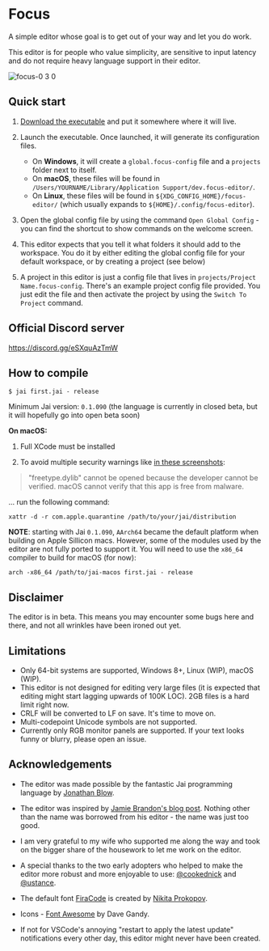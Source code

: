 # Focus

A simple editor whose goal is to get out of your way and let you do work.

This editor is for people who value simplicity, are sensitive to input latency and do not require heavy language support in their editor.

![focus-0 3 0](https://github.com/focus-editor/focus/assets/119373822/49a80c5a-f24a-469e-bbbb-88c315f9b391)


## Quick start

1. [Download the executable](https://github.com/focus-editor/focus/releases) and put it somewhere where it will live.

2. Launch the executable. Once launched, it will generate its configuration files.
    * On **Windows**, it will create a `global.focus-config` file and a `projects` folder next to itself.
    * On **macOS**, these files will be found in `/Users/YOURNAME/Library/Application Support/dev.focus-editor/`.
    * On **Linux**, these files will be found in `${XDG_CONFIG_HOME}/focus-editor/` (which usually expands to `${HOME}/.config/focus-editor`).

3. Open the global config file by using the command `Open Global Config` - you can find the shortcut to show commands on the welcome screen.

4. This editor expects that you tell it what folders it should add to the workspace. You do it by either editing the global config file for your default workspace, or by creating a project (see below)

5. A project in this editor is just a config file that lives in `projects/Project Name.focus-config`. There's an example project config file provided. You just edit the file and then activate the project by using the `Switch To Project` command.


## Official Discord server

https://discord.gg/eSXquAzTmW


## How to compile

`$ jai first.jai - release`

Minimum Jai version: `0.1.090` (the language is currently in closed beta, but it will hopefully go into open beta soon)

**On macOS:**

1. Full XCode must be installed

2. To avoid multiple security warnings like [in these screenshots](https://github.com/focus-editor/focus/issues/6#issuecomment-1531240978):
> "freetype.dylib" cannot be opened because the developer cannot be verified. macOS cannot verify that this app is free from malware.

... run the following command:

`xattr -d -r com.apple.quarantine /path/to/your/jai/distribution`

**NOTE**: starting with Jai `0.1.090`, `AArch64` became the default platform when building on Apple Sillicon macs. However, some of the modules used by the editor are not fully ported to support it. You will need to use the `x86_64` compiler to build for macOS (for now):

`arch -x86_64 /path/to/jai-macos first.jai - release`


## Disclaimer

The editor is in beta. This means you may encounter some bugs here and there, and not all wrinkles have been ironed out yet.


## Limitations

- Only 64-bit systems are supported, Windows 8+, Linux (WIP), macOS (WIP).
- This editor is not designed for editing very large files (it is expected that editing might start lagging upwards of 100K LOC). 2GB files is a hard limit right now.
- CRLF will be converted to LF on save. It's time to move on.
- Multi-codepoint Unicode symbols are not supported.
- Currently only RGB monitor panels are supported. If your text looks funny or blurry, please open an issue.


## Acknowledgements

- The editor was made possible by the fantastic Jai programming language by [Jonathan Blow](https://en.wikipedia.org/wiki/Jonathan_Blow).

- The editor was inspired by [Jamie Brandon's blog post](https://www.scattered-thoughts.net/writing/focus-intro/). Nothing other than the name was borrowed from his editor - the name was just too good.

- I am very grateful to my wife who supported me along the way and took on the bigger share of the housework to let me work on the editor.

- A special thanks to the two early adopters who helped to make the editor more robust and more enjoyable to use: [@cookednick](https://github.com/cookednick) and [@ustance](https://github.com/ustance).

- The default font [FiraCode](https://github.com/tonsky/FiraCode) is created by [Nikita Prokopov](https://github.com/tonsky).

- Icons - [Font Awesome](http://fontawesome.io) by Dave Gandy.

- If not for VSCode's annoying "restart to apply the latest update" notifications every other day, this editor might never have been created.
